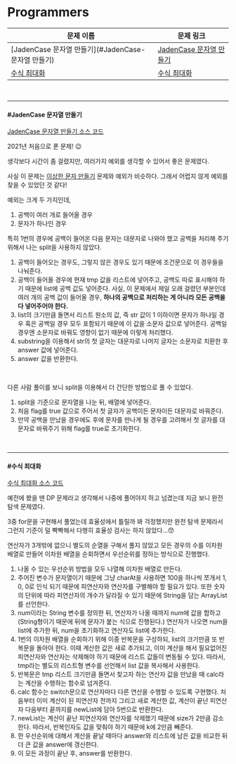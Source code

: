 # Programmers

| 문제 이름                                                    | 문제 링크                                                    |
| ------------------------------------------------------------ | ------------------------------------------------------------ |
| [JadenCase 문자열 만들기](#JadenCase-문자열 만들기)          | [JadenCase 문자열 만들기](https://programmers.co.kr/learn/courses/30/lessons/12951?language=java) |
| [수식 최대화](https://programmers.co.kr/learn/courses/30/lessons/67257) | [수식 최대화](수식-최대화)                                   |

<br>

<hr>

#### #JadenCase 문자열 만들기

[JadenCase 문자열 만들기 소스 코드](https://github.com/hjyeon-n/Algorithm_study/tree/master/Programmers/2021.01/JadenCase%20%EB%AC%B8%EC%9E%90%EC%97%B4%20%EB%A7%8C%EB%93%A4%EA%B8%B0)

2021년 처음으로 푼 문제! 😉

생각보다 시간이 좀 걸렸지만, 여러가지 예외를 생각할 수 있어서 좋은 문제였다.

사실 이 문제는 [이상한 문자 만들기](https://github.com/hjyeon-n/Algorithm_study/tree/master/Programmers/2020.12/%EC%9D%B4%EC%83%81%ED%95%9C%20%EB%AC%B8%EC%9E%90%20%EB%A7%8C%EB%93%A4%EA%B8%B0) 문제와 예외가 비슷하다. 그래서 어렵지 않게 예외를 찾을 수 있었던 것 같다!

예외는 크게 두 가지인데,

1. 공백이 여러 개로 들어올 경우
2. 문자가 하나인 경우

특히 1번의 경우에 공백이 들어온 다음 문자는 대문자로 나와야 했고 공백을 처리해 주기 위해서 나는 split을 사용하지 않았다.

1. 공백이 들어오는 경우도, 그렇지 않은 경우도 있기 때문에 조건문으로 이 경우들을 나눠준다.
2. 공백이 들어올 경우에 현재 tmp 값을 리스트에 넣어주고, 공백도 따로 표시해야 하기 때문에 list에 공백 값도 넣어준다. 사실, 이 문제에서 제일 오래 걸렸던 부분인데 여러 개의 공백 값이 들어올 경우, **하나의 공백으로 처리하는 게 아니라 모든 공백을 다 넣어주어야 한다.**
3. list의 크기만큼 돌면서 리스트 원소의 값, 즉 str 값이 1 이하이면 문자가 하나일 경우 혹은 공백일 경우 모두 포함되기 때문에 이 값을 소문자 값으로 넣어준다. 공백일 경우엔 소문자로 바꿔도 영향이 없기 때문에 이렇게 처리했다.
4. substring을 이용해서 str의 첫 글자는 대문자로 나머지 글자는 소문자로 치환한 후 answer 값에 넣어준다.
5. answer 값을 반환한다.

<br>

다른 사람 풀이를 보니 split을 이용해서 더 간단한 방법으로 풀 수 있었다.

1. split을 기준으로 문자열을 나눈 뒤, 배열에 넣어준다.
2. 처음 flag를 true 값으로 주어서 첫 글자가 공백이든 문자이든 대문자로 바꿔준다.
3. 만약 공백을 만났을 경우에도 후에 문자를 만나게 될 경우를 고려해서 첫 글자를 대문자로 바꿔주기 위해 flag를 true로 초기화한다.

<br>

<hr>

#### #수식 최대화

[수식 최대화 소스 코드](https://github.com/hjyeon-n/Algorithm_study/blob/master/Programmers/2021.01/%EC%88%98%EC%8B%9D%20%EC%B5%9C%EB%8C%80%ED%99%94.java)

예전에 봤을 땐 DP 문제라고 생각해서 나중에 풀어야지 하고 넘겼는데 지금 보니 완전 탐색 문제였다.

3중 for문을 구현해서 풀었는데 효율성에서 틀릴까 봐 걱정했지만 완전 탐색 문제라서 그런지 기준이 덜 빡빡해서 다행히 효율성 검사는 하지 않았다...😙 

연산자가 3개밖에 없으니 별도의 순열을 구해서 풀지 않았고 모든 경우의 수를 이차원 배열로 만들어 이차원 배열을 순회하면서 우선순위를 정하는 방식으로 진행했다.

1. 나올 수 있는 우선순위 방법을 모두 나열해 이차원 배열로 만든다.
2. 주어진 변수가 문자열이기 때문에 그냥 charAt을 사용하면 100을 하나씩 쪼개서 1, 0, 0로 인식 되기 때문에 피연산자와 연산자를 구별해야 할 필요가 있다. 또한 숫자의 단위에 따라 피연산자의 개수가 달라질 수 있기 때문에 String을 담는 ArrayList를 선언한다.
3. num이라는 String 변수를 정의한 뒤, 연산자가 나올 때까지 num에 값을 합하고 (String형이기 때문에 뒤에 문자가 붙는 식으로 진행된다.) 연산자가 나오면 num을 list에 추가한 뒤, num을 초기화하고 연산자도 list에 추가한다.
4. 1번의 이차원 배열을 순회하기 위해 이중 반복문을 구성하되, list의 크기만큼 또 반복문을 돌아야 한다. 이때 계산한 값은 새로 추가되고, 이미 계산을 해서 필요없어진 피연산자와 연산자는 삭제해야 하기 때문에 리스트 값들이 변동될 수 있다. 따라서, tmp라는 별도의 리스트형 변수를 선언해서 list 값을 복사해서 사용한다.
5. 반복문은 tmp 리스트 크기만큼 돌면서 찾고자 하는 연산자 값을 만났을 때 calc라는 계산을 수행하는 함수로 넘겨준다.
6. calc 함수는 switch문으로 연산자마다 다른 연산을 수행할 수 있도록 구현했다. 처음부터 이미 계산이 된 피연산자 전까지 그리고 새로 계산한 값,  계산이 끝난 피연산자 다음부터 끝까지를 newList에 담아 5번으로 반환한다.
7. newList는 계산이 끝난 피연산자와 연산자를 삭제했기 때문에 size가 2만큼 감소한다. 따라서, 반복인자도 값을 맞춰야 하기 때문에 k에 2만큼 빼준다.
8. 한 우선순위에 대해서 계산을 끝날 때마다 answer와 리스트에 남은 값을 비교한 뒤 더 큰 값을 answer에 갱신한다.
9. 이 모든 과정이 끝난 후, answer를 반환한다. 